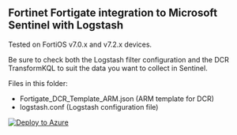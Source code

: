 ## Fortinet Fortigate integration to Microsoft Sentinel with Logstash ##

Tested on FortiOS v7.0.x and v7.2.x devices.

Be sure to check both the Logstash filter configuration and the DCR TransformKQL to suit the data you want to collect in Sentinel.

Files in this folder:
- Fortigate_DCR_Template_ARM.json (ARM template for DCR) 
- logstash.conf (Logstash configuration file)


[![Deploy to Azure](https://aka.ms/deploytoazurebutton)](https://portal.azure.com/#create/Microsoft.Template/uri/https%3A%2F%2Fraw.githubusercontent.com%2Fmikoiv%2FMicrosoftSentinel-Logstash-DCRs%2Fmain%2FFortigate%2FFortigate_DCR_Template_ARM.json)
